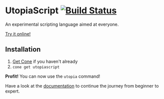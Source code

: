 # UtopiaScript [![Build Status](https://travis-ci.org/timmyrs/UtopiaScript.svg?branch=master)](https://travis-ci.org/timmyrs/UtopiaScript)

An experimental scripting language aimed at everyone.

[Try it online!](https://utopia.sh/)

## Installation

1. [Get Cone](https://getcone.org/) if you haven't already
2. `cone get utopiascript`

**Profit!** You can now use the `utopia` command!

Have a look at the [documentation](https://docs.utopia.sh/) to continue the journey from beginner to expert. 
